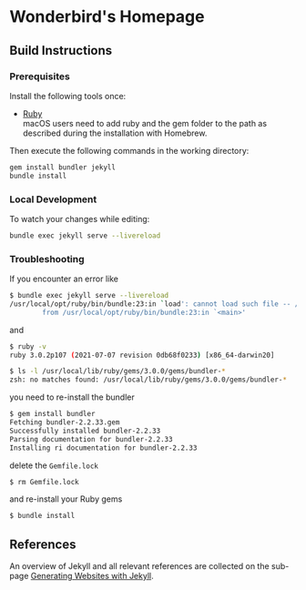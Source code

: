 # Wonderbird's Homepage

## Build Instructions

### Prerequisites

Install the following tools once:

- [Ruby](https://www.ruby-lang.org/en/documentation/installation/)<br>macOS users need to add ruby and the gem folder to the path as described during the installation with Homebrew.

Then execute the following commands in the working directory:

```sh
gem install bundler jekyll
bundle install
```

### Local Development

To watch your changes while editing:

```sh
bundle exec jekyll serve --livereload
```

### Troubleshooting

If you encounter an error like

```sh
$ bundle exec jekyll serve --livereload
/usr/local/opt/ruby/bin/bundle:23:in `load': cannot load such file -- /usr/local/lib/ruby/gems/3.0.0/gems/bundler-2.2.20/exe/bundle (LoadError)
        from /usr/local/opt/ruby/bin/bundle:23:in `<main>'
```

and

```sh
$ ruby -v     
ruby 3.0.2p107 (2021-07-07 revision 0db68f0233) [x86_64-darwin20]

$ ls -l /usr/local/lib/ruby/gems/3.0.0/gems/bundler-*
zsh: no matches found: /usr/local/lib/ruby/gems/3.0.0/gems/bundler-*
```

you need to re-install the bundler

```sh
$ gem install bundler
Fetching bundler-2.2.33.gem
Successfully installed bundler-2.2.33
Parsing documentation for bundler-2.2.33
Installing ri documentation for bundler-2.2.33
```

delete the `Gemfile.lock`

```sh
$ rm Gemfile.lock
```

and re-install your Ruby gems

```sh
$ bundle install
```

## References

An overview of Jekyll and all relevant references are collected on the sub-page [Generating Websites with Jekyll](_pages/computers-and-technology/jekyll.md).
